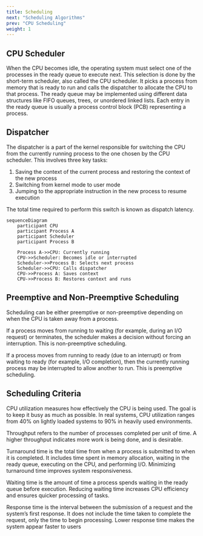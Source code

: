 ```yaml
---
title: Scheduling
next: "Scheduling Algorithms"
prev: "CPU Scheduling"
weight: 1
---
```

## CPU Scheduler

When the CPU becomes idle, the operating system must select one of the processes in the ready queue to execute next. This selection is done by the short-term scheduler, also called the CPU scheduler. It picks a process from memory that is ready to run and calls the dispatcher to allocate the CPU to that process. The ready queue may be implemented using different data structures like FIFO queues, trees, or unordered linked lists. Each entry in the ready queue is usually a process control block (PCB) representing a process.

## Dispatcher

The dispatcher is a part of the kernel responsible for switching the CPU from the currently running process to the one chosen by the CPU scheduler. This involves three key tasks:

1. Saving the context of the current process and restoring the context of the new process
2. Switching from kernel mode to user mode
3. Jumping to the appropriate instruction in the new process to resume execution

The total time required to perform this switch is known as dispatch latency.

```mermaid
sequenceDiagram
    participant CPU
    participant Process A
    participant Scheduler
    participant Process B

    Process A->>CPU: Currently running
    CPU->>Scheduler: Becomes idle or interrupted
    Scheduler->>Process B: Selects next process
    Scheduler->>CPU: Calls dispatcher
    CPU->>Process A: Saves context
    CPU->>Process B: Restores context and runs
````

## Preemptive and Non-Preemptive Scheduling

Scheduling can be either preemptive or non-preemptive depending on when the CPU is taken away from a process.

If a process moves from running to waiting (for example, during an I/O request) or terminates, the scheduler makes a decision without forcing an interruption. This is non-preemptive scheduling.

If a process moves from running to ready (due to an interrupt) or from waiting to ready (for example, I/O completion), then the currently running process may be interrupted to allow another to run. This is preemptive scheduling.

## Scheduling Criteria

CPU utilization measures how effectively the CPU is being used. The goal is to keep it busy as much as possible. In real systems, CPU utilization ranges from 40% on lightly loaded systems to 90% in heavily used environments.

Throughput refers to the number of processes completed per unit of time. A higher throughput indicates more work is being done, and is desirable.

Turnaround time is the total time from when a process is submitted to when it is completed. It includes time spent in memory allocation, waiting in the ready queue, executing on the CPU, and performing I/O. Minimizing turnaround time improves system responsiveness.

Waiting time is the amount of time a process spends waiting in the ready queue before execution. Reducing waiting time increases CPU efficiency and ensures quicker processing of tasks.

Response time is the interval between the submission of a request and the system’s first response. It does not include the time taken to complete the request, only the time to begin processing. Lower response time makes the system appear faster to users
